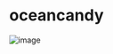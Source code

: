 # oceancandy


![image](https://github.com/user-attachments/assets/a229d9ef-27d2-41da-a4c9-8c79a423ee73)
